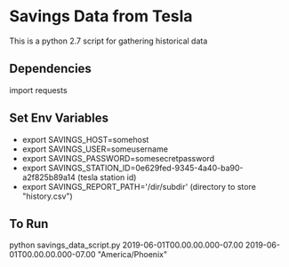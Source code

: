 # Savings Data from Tesla

This is a python 2.7 script for gathering historical data

## Dependencies

import requests

## Set Env Variables

- export SAVINGS_HOST=somehost
- export SAVINGS_USER=someusername
- export SAVINGS_PASSWORD=somesecretpassword
- export SAVINGS_STATION_ID=0e629fed-9345-4a40-ba90-a2f825b89a14 (tesla station id)
- export SAVINGS_REPORT_PATH='/dir/subdir' (directory to store "history.csv")

## To Run
python savings_data_script.py 2019-06-01T00.00.00.000-07.00 2019-06-01T00.00.00.000-07.00 "America/Phoenix"
